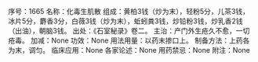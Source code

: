 序号：1665
名称：化毒生肌散
组成：黄柏3钱（炒为末），轻粉5分，儿茶3钱，冰片5分，麝香3分，白薇3钱（炒为末），蚯蚓粪3钱，炒铅粉3钱，炒乳香2钱（出油），朝脑3钱。
出处：《石室秘录》卷二。
主治：产门外生疮久不愈，一切疮毒。
加减：None
功效：None
用法用量：以药末掺口上。
制备方法：上药各为末，调匀。
临床应用：None
各家论述：None
用药禁忌：None
附注：None
